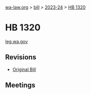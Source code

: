 [wa-law.org](/) > [bill](/bill/) > [2023-24](/bill/2023-24/) > [HB 1320](/bill/2023-24/hb/1320/)

# HB 1320
[leg.wa.gov](https://app.leg.wa.gov/billsummary?BillNumber=1320&Year=2023&Initiative=false)

## Revisions
* [Original Bill](1/)

## Meetings